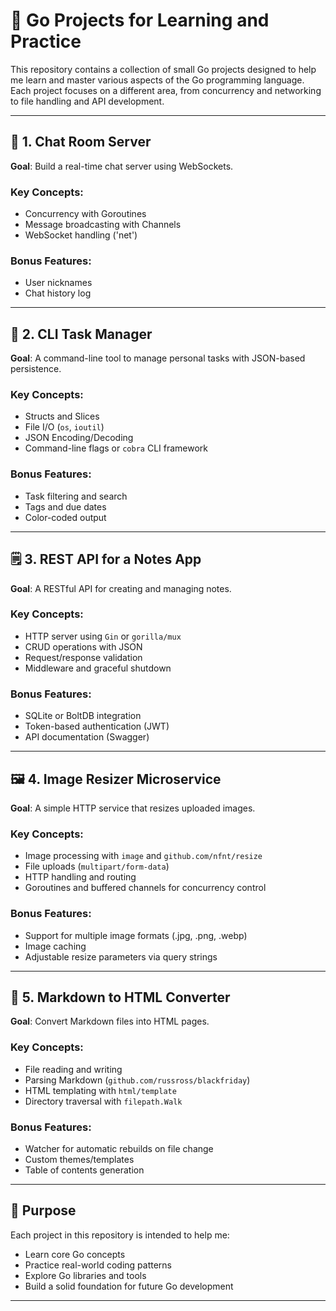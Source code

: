 # 🔧 Go Projects for Learning and Practice

This repository contains a collection of small Go projects designed to help me learn and master various aspects of the Go programming language. Each project focuses on a different area, from concurrency and networking to file handling and API development.

---

## 📡 1. Chat Room Server

**Goal**: Build a real-time chat server using WebSockets.

### Key Concepts:
- Concurrency with Goroutines
- Message broadcasting with Channels
- WebSocket handling ('net')

### Bonus Features:
- User nicknames
- Chat history log

---

## 📝 2. CLI Task Manager

**Goal**: A command-line tool to manage personal tasks with JSON-based persistence.

### Key Concepts:
- Structs and Slices
- File I/O (`os`, `ioutil`)
- JSON Encoding/Decoding
- Command-line flags or `cobra` CLI framework

### Bonus Features:
- Task filtering and search
- Tags and due dates
- Color-coded output

---

## 🗒️ 3. REST API for a Notes App

**Goal**: A RESTful API for creating and managing notes.

### Key Concepts:
- HTTP server using `Gin` or `gorilla/mux`
- CRUD operations with JSON
- Request/response validation
- Middleware and graceful shutdown

### Bonus Features:
- SQLite or BoltDB integration
- Token-based authentication (JWT)
- API documentation (Swagger)

---

## 🖼️ 4. Image Resizer Microservice

**Goal**: A simple HTTP service that resizes uploaded images.

### Key Concepts:
- Image processing with `image` and `github.com/nfnt/resize`
- File uploads (`multipart/form-data`)
- HTTP handling and routing
- Goroutines and buffered channels for concurrency control

### Bonus Features:
- Support for multiple image formats (.jpg, .png, .webp)
- Image caching
- Adjustable resize parameters via query strings

---

## 📄 5. Markdown to HTML Converter

**Goal**: Convert Markdown files into HTML pages.

### Key Concepts:
- File reading and writing
- Parsing Markdown (`github.com/russross/blackfriday`)
- HTML templating with `html/template`
- Directory traversal with `filepath.Walk`

### Bonus Features:
- Watcher for automatic rebuilds on file change
- Custom themes/templates
- Table of contents generation

---

## 🧠 Purpose

Each project in this repository is intended to help me:
- Learn core Go concepts
- Practice real-world coding patterns
- Explore Go libraries and tools
- Build a solid foundation for future Go development


---
